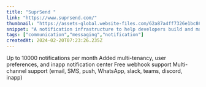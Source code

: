 ```yaml
---
title: "SuprSend "
link: "https://www.suprsend.com/"
thumbnail: "https://assets-global.website-files.com/62a87a4ff7326e1bc863e8f3/62bfcdf244b606202e6b6938_suprsend%20webclip.png"
snippet: "A notification infrastructure to help developers build and manage notifications on all channels - sms, email, push, slack, chat and more"
tags: ["communication","messaging","notification"]
createdAt: 2024-02-20T07:23:26.235Z
---
```

Up to 10000 notifications per month
Added multi-tenancy, user preferences, and inapp notification center
Free webhook support
Multi-channel support (email, SMS, push, WhatsApp, slack, teams, discord, inapp)
